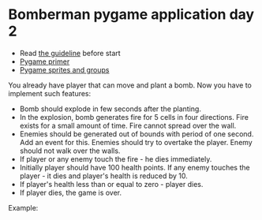 # Bomberman pygame application day 2

- Read [the guideline](https://github.com/mate-academy/py-task-guideline/blob/main/README.md) before start
- [Pygame primer](https://realpython.com/pygame-a-primer/#sprite-groups)
- [Pygame sprites and groups](https://kidscancode.org/blog/2016/08/pygame_1-2_working-with-sprites/)

You already have player that can move and plant a bomb.
Now you have to implement such features:
- Bomb should explode in few seconds after the planting.
- In the explosion, bomb generates fire for 5 cells in 
four directions. Fire exists for a small amount of 
time. Fire cannot spread over the wall.
- Enemies should be generated out of bounds with period
of one second. Add an event for this. Enemies should try
to overtake the player. Enemy should not walk over
the walls.
- If player or any enemy touch the fire - he dies 
immediately.
- Initially player should have 100 health points. If any
enemy touches the player - it dies and player's health is
reduced by 10.
- If player's health less than or equal to zero - player 
dies.
- If player dies, the game is over.

Example:
